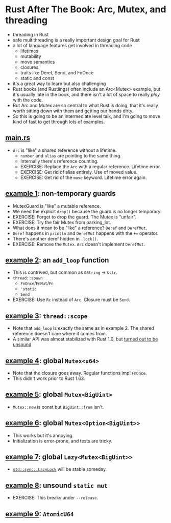 # Rust After The Book: Arc, Mutex, and threading

- threading in Rust
- safe multithreading is a really important design goal for Rust
- a lot of language features get involved in threading code
    - lifetimes
    - mutability
    - move semantics
    - closures
    - traits like Deref, Send, and FnOnce
    - static and const
- it's a great way to learn but also challenging
- Rust books (and Rustlings) often include an Arc<Mutex<T>> example, but it's
  usually late in the book, and there isn't a lot of space to really *play*
  with the code.
- But Arc and Mutex are so central to what Rust is doing, that it's really
  worth sitting down with them and getting our hands dirty.
- So this is going to be an intermediate level talk, and I'm going
  to move kind of fast to get through lots of examples.

## [main.rs](src/main.rs)

- `Arc` is "like" a shared reference without a lifetime.
    - `number` and `alias` are pointing to the same thing.
    - Internally there's reference counting.
    - EXERCISE: Replace the `Arc` with a regular reference. Lifetime error.
    - EXERCISE: Get rid of alias entirely. Use of moved value.
    - EXERCISE: Get rid of the `move` keyword. Lifetime error again.

## [example 1](examples/1.rs): non-temporary guards

- MutexGuard is "like" a mutable reference.
- We need the explicit `drop()` because the guard is no longer temporary.
- EXERCISE: Forget to drop the guard. The Mutex is "unfair".
- EXERCISE: Try the fair Mutex from parking_lot.
- What does it mean to be "like" a reference? `Deref` and `DerefMut`.
- `Deref` happens in `println` and `DerefMut` happens with the `+=` operator.
- There's another deref hidden in `.lock()`.
- EXERCISE: Remove the `Mutex`. `Arc` doesn't implement `DerefMut`.

## [example 2](examples/2.rs): an `add_loop` function

- This is contrived, but common as `&String` -> `&str`.
- `thread::spawn`
    - `FnOnce`/`FnMut`/`Fn`
    - `'static`
    - `Send`
- EXERCISE: Use `Rc` instead of `Arc`. Closure must be `Send`.

## [example 3](examples/3.rs): `thread::scope`

- Note that `add_loop` is exactly the same as in example 2. The shared
  reference doesn't care where it comes from.
- A similar API was almost stabilized with Rust 1.0, but [turned out to be
  unsound](https://github.com/rust-lang/rust/issues/24292)

## [example 4](examples/4.rs): global `Mutex<u64>`

- Note that the closure goes away. Regular functions impl `FnOnce`.
- This didn't work prior to Rust 1.63.

## [example 5](examples/5.rs): global `Mutex<BigUint>`

- `Mutex::new` is const but `BigUint::from` isn't.

## [example 6](examples/6.rs): global `Mutex<Option<BigUint>>`

- This works but it's annoying.
- Initialization is error-prone, and tests are tricky.

## [example 7](examples/7.rs): global `Lazy<Mutex<BigUint>>`

- [`std::sync::LazyLock`](https://doc.rust-lang.org/std/sync/struct.LazyLock.html)
  will be stable someday.

## [example 8](examples/8.rs): unsound `static mut`

- EXERCISE: This breaks under `--release`.

## [example 9](examples/9.rs): `AtomicU64`
